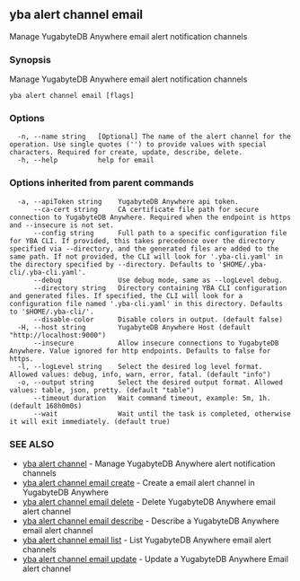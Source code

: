 ## yba alert channel email

Manage YugabyteDB Anywhere email alert notification channels

### Synopsis

Manage YugabyteDB Anywhere email alert notification channels 

```
yba alert channel email [flags]
```

### Options

```
  -n, --name string   [Optional] The name of the alert channel for the operation. Use single quotes ('') to provide values with special characters. Required for create, update, describe, delete.
  -h, --help          help for email
```

### Options inherited from parent commands

```
  -a, --apiToken string    YugabyteDB Anywhere api token.
      --ca-cert string     CA certificate file path for secure connection to YugabyteDB Anywhere. Required when the endpoint is https and --insecure is not set.
      --config string      Full path to a specific configuration file for YBA CLI. If provided, this takes precedence over the directory specified via --directory, and the generated files are added to the same path. If not provided, the CLI will look for '.yba-cli.yaml' in the directory specified by --directory. Defaults to '$HOME/.yba-cli/.yba-cli.yaml'.
      --debug              Use debug mode, same as --logLevel debug.
      --directory string   Directory containing YBA CLI configuration and generated files. If specified, the CLI will look for a configuration file named '.yba-cli.yaml' in this directory. Defaults to '$HOME/.yba-cli/'.
      --disable-color      Disable colors in output. (default false)
  -H, --host string        YugabyteDB Anywhere Host (default "http://localhost:9000")
      --insecure           Allow insecure connections to YugabyteDB Anywhere. Value ignored for http endpoints. Defaults to false for https.
  -l, --logLevel string    Select the desired log level format. Allowed values: debug, info, warn, error, fatal. (default "info")
  -o, --output string      Select the desired output format. Allowed values: table, json, pretty. (default "table")
      --timeout duration   Wait command timeout, example: 5m, 1h. (default 168h0m0s)
      --wait               Wait until the task is completed, otherwise it will exit immediately. (default true)
```

### SEE ALSO

* [yba alert channel](yba_alert_channel.md)	 - Manage YugabyteDB Anywhere alert notification channels
* [yba alert channel email create](yba_alert_channel_email_create.md)	 - Create a email alert channel in YugabyteDB Anywhere
* [yba alert channel email delete](yba_alert_channel_email_delete.md)	 - Delete YugabyteDB Anywhere email alert channel
* [yba alert channel email describe](yba_alert_channel_email_describe.md)	 - Describe a YugabyteDB Anywhere email alert channel
* [yba alert channel email list](yba_alert_channel_email_list.md)	 - List YugabyteDB Anywhere email alert channels
* [yba alert channel email update](yba_alert_channel_email_update.md)	 - Update a YugabyteDB Anywhere Email alert channel

